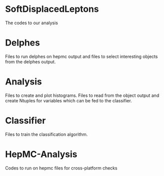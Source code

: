 # SoftDisplacedLeptons
The codes to our analysis

# Delphes
Files to run delphes on hepmc output and files to select interesting objects from the delphes output.

# Analysis
Files to create and plot histograms.
Files to read from the object output and create Ntuples for variables which can be fed to the classifier.

# Classifier
Files to train the classification algorithm.

# HepMC-Analysis
Codes to run on hepmc files for cross-platform checks
